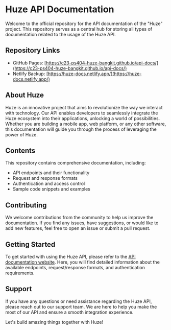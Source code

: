 # Huze API Documentation

Welcome to the official repository for the API documentation of the "Huze" project. This repository serves as a central hub for storing all types of documentation related to the usage of the Huze API.

## Repository Links

- GitHub Pages: [https://c23-ps404-huze-bangkit.github.io/api-docs/](https://c23-ps404-huze-bangkit.github.io/api-docs/)
- Netlify Backup: [https://huze-docs.netlify.app/](https://huze-docs.netlify.app/)

## About Huze

Huze is an innovative project that aims to revolutionize the way we interact with technology. Our API enables developers to seamlessly integrate the Huze ecosystem into their applications, unlocking a world of possibilities. Whether you are building a mobile app, web platform, or any other software, this documentation will guide you through the process of leveraging the power of Huze.

## Contents

This repository contains comprehensive documentation, including:

- API endpoints and their functionality
- Request and response formats
- Authentication and access control
- Sample code snippets and examples

## Contributing

We welcome contributions from the community to help us improve the documentation. If you find any issues, have suggestions, or would like to add new features, feel free to open an issue or submit a pull request.

## Getting Started

To get started with using the Huze API, please refer to the [API documentation website](https://c23-ps404-huze-bangkit.github.io/api-docs/). Here, you will find detailed information about the available endpoints, request/response formats, and authentication requirements.

## Support

If you have any questions or need assistance regarding the Huze API, please reach out to our support team. We are here to help you make the most of our API and ensure a smooth integration experience.

Let's build amazing things together with Huze!
